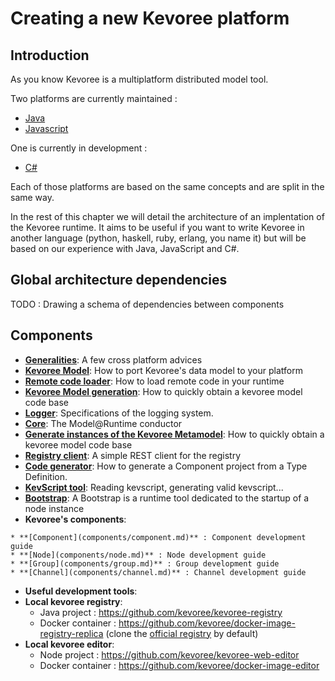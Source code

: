 # Creating a new Kevoree platform
## Introduction
As you know Kevoree is a multiplatform distributed model tool.

Two platforms are currently maintained :
 * [Java](https://github.com/dukeboard/kevoree)
 * [Javascript](https://github.com/kevoree/kevoree-js)

One is currently in development :
 * [C#](https://github.com/kevoree/kevoree-dotnet)

Each of those platforms are based on the same concepts and are split in the same way.

In the rest of this chapter we will detail the architecture of an implentation of the Kevoree runtime. It aims to be useful if you want to write Kevoree in another language (python, haskell, ruby, erlang, you name it) but will be based on our experience with Java, JavaScript and C#.

## Global architecture dependencies
TODO : Drawing a schema of dependencies between components

## Components
 * **[Generalities](generalities.md)**: A few cross platform advices
 * **[Kevoree Model](model.md)**: How to port Kevoree's data model to your platform
 * **[Remote code loader](remote_code_loader.md)**: How to load remote code in your runtime
 * **[Kevoree Model generation](model_generator.md)**: How to quickly obtain a kevoree model code base
 * **[Logger](logger.md)**: Specifications of the logging system.
 * **[Core](core.md)**: The Model@Runtime conductor
 * **[Generate instances of the Kevoree Metamodel](model_generator.md)**: How to quickly obtain a kevoree model code base
 * **[Registry client](registry_client.md)**: A simple REST client for the registry
 * **[Code generator](code_generator.md)**: How to generate a Component project from a Type Definition.
 * **[KevScript tool](kevscript.md)**: Reading kevscript, generating valid kevscript...
 * **[Bootstrap](bootstrap.md)**: A Bootstrap is a runtime tool dedicated to the startup of a node instance
 * **Kevoree's components**:
 <!---
Should we define a strict way to implement this (using annotation...) or just explaining that it is necessary to implement and document something powerful enought to express everything allowed by the model ?
 -->
    * **[Component](components/component.md)** : Component development guide
    * **[Node](components/node.md)** : Node development guide
    * **[Group](components/group.md)** : Group development guide
    * **[Channel](components/channel.md)** : Channel development guide
 * **Useful development tools**:
  * **Local kevoree registry**:
    * Java project : https://github.com/kevoree/kevoree-registry
    * Docker container : https://github.com/kevoree/docker-image-registry-replica (clone the [official registry](http://registry.kevoree.org) by default)
  * **Local kevoree editor**:
    * Node project : https://github.com/kevoree/kevoree-web-editor
    * Docker container : https://github.com/kevoree/docker-image-editor
